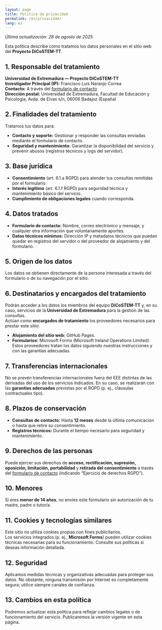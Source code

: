 ```yaml
---
layout: page
title: Política de privacidad
permalink: /es/privacidad/
lang: es
---
```


_Última actualización: 28 de agosto de 2025_

Esta política describe cómo tratamos los datos personales en el sitio web del **Proyecto DiCoSTEM-TT**.

## 1. Responsable del tratamiento
**Universidad de Extremadura — Proyecto DiCoSTEM-TT**  
**Investigador Principal (IP):** Francisco Luis Naranjo Correa  
**Contacto:** A través del <a href="{{ '/es/contacto/' | relative_url }}">formulario de contacto</a>  
**Dirección postal:** Universidad de Extremadura, Facultad de Educación y Psicología, Avda. de Elvas s/n, 06006 Badajoz (España)

## 2. Finalidades del tratamiento
Tratamos tus datos para:
- **Contacto y soporte:** Gestionar y responder las consultas enviadas mediante el formulario de contacto.
- **Seguridad y mantenimiento:** Garantizar la disponibilidad del servicio y prevenir abusos (registros técnicos y logs del servidor).

## 3. Base jurídica
- **Consentimiento** (art. 6.1.a RGPD) para atender tus consultas remitidas por el formulario.
- **Interés legítimo** (art. 6.1.f RGPD) para seguridad técnica y mantenimiento básico del servicio.
- **Cumplimiento de obligaciones legales** cuando corresponda.

## 4. Datos tratados
- **Formulario de contacto:** Nombre, correo electrónico y mensaje; y cualquier otra información que voluntariamente aportes.
- **Datos técnicos mínimos:** Dirección IP y metadatos técnicos que puedan quedar en registros del servidor o del proveedor de alojamiento y del formulario.

## 5. Origen de los datos
Los datos se obtienen directamente de la persona interesada a través del formulario o de su navegación por el sitio.

## 6. Destinatarios y encargados del tratamiento
Podrán acceder a los datos los miembros del equipo **DiCoSTEM-TT** y, en su caso, servicios de la **Universidad de Extremadura** para la gestión de las consultas.  
Actúan como **encargados de tratamiento** los proveedores necesarios para prestar este sitio:
- **Alojamiento del sitio web:** GitHub Pages.
- **Formularios:** Microsoft Forms (Microsoft Ireland Operations Limited).
Estos proveedores tratan los datos siguiendo nuestras instrucciones y con las garantías adecuadas.

## 7. Transferencias internacionales
No se prevén transferencias internacionales fuera del EEE distintas de las derivadas del uso de los servicios indicados. En su caso, se realizarán con las **garantías adecuadas** previstas por el RGPD (p. ej., cláusulas contractuales tipo).

## 8. Plazos de conservación
- **Consultas de contacto:** Hasta **12 meses** desde la última comunicación o hasta que retire su consentimiento.
- **Registros técnicos:** Durante el tiempo necesario para seguridad y mantenimiento.

## 9. Derechos de las personas
Puede ejercer sus derechos de **acceso, rectificación, supresión, oposición, limitación, portabilidad** y **retirada del consentimiento** a través del <a href="{{ '/es/contacto/' | relative_url }}">formulario de contacto</a> (indicando “Ejercicio de derechos RGPD”).

## 10. Menores
Si eres **menor de 14 años**, no envíes este formulario sin autorización de tu madre, padre o tutor/a.

## 11. Cookies y tecnologías similares
Este sitio no utiliza cookies propias con fines publicitarios.  
Los servicios integrados (p. ej., **Microsoft Forms**) pueden utilizar cookies técnicas necesarias para su funcionamiento. Consulte sus políticas si deseas información detallada.

## 12. Seguridad
Aplicamos medidas técnicas y organizativas adecuadas para proteger sus datos. No obstante, ninguna transmisión por Internet es completamente segura; utilice siempre canales de confianza.

## 13. Cambios en esta política
Podremos actualizar esta política para reflejar cambios legales o de funcionamiento del servicio. Publicaremos la versión vigente en esta página.
